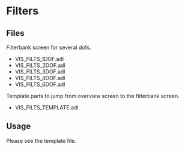 # Filters

## Files

Filterbank screen for several dofs.
 * VIS_FILTS_1DOF.adl
 * VIS_FILTS_2DOF.adl
 * VIS_FILTS_3DOF.adl
 * VIS_FILTS_4DOF.adl
 * VIS_FILTS_6DOF.adl

Template parts to jump from overview screen to the filterbank screen.
 * VIS_FILTS_TEMPLATE.adl

## Usage
Please see the template file.